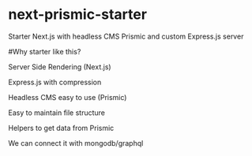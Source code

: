 # next-prismic-starter
Starter Next.js with headless CMS Prismic and custom Express.js server

#Why starter like this?

Server Side Rendering (Next.js)

Express.js with compression

Headless CMS easy to use (Prismic)

Easy to maintain file structure

Helpers to get data from Prismic

We can connect it with mongodb/graphql

